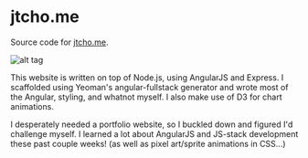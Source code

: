 jtcho.me
========
Source code for [jtcho.me](http://jtcho.me).

![alt tag](http://i.imgur.com/EfsAxH9.png)

This website is written on top of Node.js, using AngularJS and Express. I scaffolded using Yeoman's angular-fullstack generator and wrote most of the Angular, styling, and whatnot myself. I also make use of D3 for chart animations.

I desperately needed a portfolio website, so I buckled down and figured I'd challenge myself. I learned a lot about AngularJS and JS-stack development these past couple weeks! (as well as pixel art/sprite animations in CSS...)
